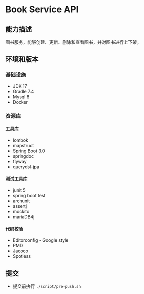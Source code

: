 # Book Service API

## 能力描述

图书服务，能够创建、更新、删除和查看图书，并对图书进行上下架。

## 环境和版本

### 基础设施

- JDK 17
- Gradle 7.4
- Mysql 8
- Docker

### 资源库

#### 工具库

- lombok
- mapstruct
- Spring Boot 3.0
- springdoc
- flyway
- querydsl-jpa

#### 测试工具库

- junit 5
- spring boot test
- archunit
- assertj
- mockito
- mariaDB4j

#### 代码校验

- Editorconfig - Google style
- PMD
- Jacoco
- Spotless

## 提交

- 提交前执行 `./script/pre-push.sh`



